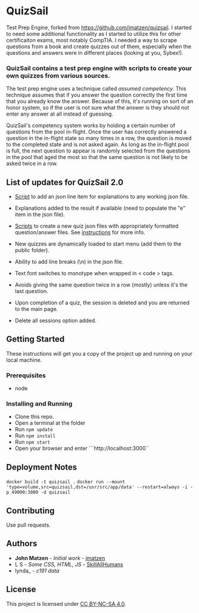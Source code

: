 # QuizSail
Test Prep Engine, forked from https://github.com/jmatzen/quizsail. I started to need some additional functionality as I started to utilize this for other certificaiton exams, most notably CompTIA. I needed a way to scrape questions from a book and create quizzes out of them, especially when the questions and answers were in different places (looking at you, Sybex!). 

### QuizSail contains a test prep engine with scripts to create your own quizzes from various sources.
The test prep engine uses a technique called *assumed competency*.  This technique assumes that if you answer the question correctly the first time that you already know the answer. Because of this, it's running on sort of an honor system, so if the user is not sure what the answer is they should not enter any answer at all instead of guessing.

QuizSail's competency system works by holding a certain number of questions from the pool in-flight.  Once the user has correctly answered a question in the in-flight state so many times in a row, the question is moved to the completed state and is not asked again.  As long as the in-flight pool is full, the next question to appear is randomly selected from the questions in the pool that aged the most so that the same question is not likely to be asked twice in a row.

## List of updates for QuizSail 2.0
* [Script](scripts/explanation_adder/) to add an json line item for explanations to any working json file.
* Explanations added to the result if available (need to populate the "e" item in the json file).
* [Scripts](scripts/quiz_generators) to create a new quiz json files with appropriately formatted question/answer files. See [instructions](scripts/README.md) for more info.

* New quizzes are dynamically loaded to start menu (add them to the public folder).
* Ability to add line breaks (\n) in the json file.
* Text font switches to monotype when wrapped in < code > tags.

* Avoids giving the same question twice in a row (mostly) unless it's the last question.
* Upon completion of a quiz, the session is deleted and you are returned to the main page.
* Delete all sessions option added.

## Getting Started
These instructions will get you a copy of the project up and running on your local machine.

### Prerequisites
* node

### Installing and Running
* Clone this repo.
* Open a terminal at the folder
* Run `npm update`
* Run `npm install`
* Run `npm start`
* Open your browser and enter ```http://localhost:3000``

## Deployment Notes
`docker build -t quizsail .`
`docker run --mount 'type=volume,src=quizsail,dst=/usr/src/app/data' --restart=always -i -p 49000:3000 -d quizsail`

## Contributing
Use pull requests.

## Authors
* **John Matzen** - *Initial work* - [jmatzen](https://github.com/jmatzen)
* L S - *Some CSS, HTML, JS* - [SkillAllHumans](https://github.com/SkillAllHumans)
* lynda_ - *c191 data*

## License
This project is licensed under [CC BY-NC-SA 4.0](https://creativecommons.org/licenses/by-nc-sa/4.0/).
